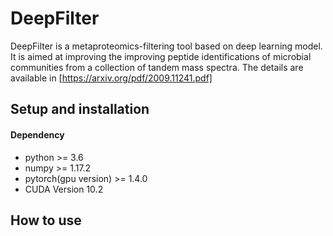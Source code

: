# DeepFilter
DeepFilter is a metaproteomics-filtering tool based on deep learning model. It is aimed at improving the  improving peptide identifications of microbial communities from a collection of tandem mass spectra. The details are available in [https://arxiv.org/pdf/2009.11241.pdf]

## Setup and installation
#### Dependency
* python >= 3.6
* numpy >= 1.17.2
* pytorch(gpu version) >= 1.4.0
* CUDA Version 10.2

## How to use
